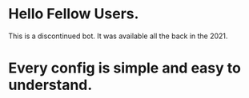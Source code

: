 # Hello Fellow Users.
This is a discontinued bot. It was available all the back in the 2021.

# Every config is simple and easy to understand.

